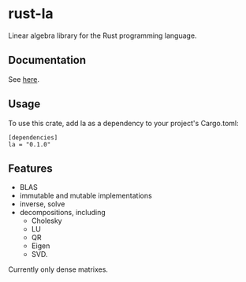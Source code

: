 # rust-la

Linear algebra library for the Rust programming language.

## Documentation

See [here](http://xasmx.github.io/rust-la/doc/la/index.html).

## Usage

To use this crate, add la as a dependency to your project's Cargo.toml:

```
[dependencies]
la = "0.1.0"
```

## Features

* BLAS
* immutable and mutable implementations
* inverse, solve
* decompositions, including
  * Cholesky
  * LU
  * QR
  * Eigen
  * SVD.

Currently only dense matrixes.

